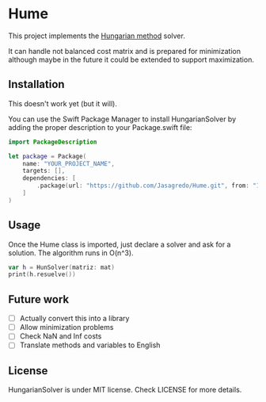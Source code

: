 # Hume

This project implements the [Hungarian method](https://en.wikipedia.org/wiki/Hungarian_algorithm) solver.

It can handle not balanced cost matrix and is prepared for minimization although maybe in the future it could be extended to support maximization.

## Installation

This doesn't work yet (but it will).

You can use the Swift Package Manager to install HungarianSolver by adding the proper description to your Package.swift file:

```swift
import PackageDescription

let package = Package(
    name: "YOUR_PROJECT_NAME",
    targets: [],
    dependencies: [
        .package(url: "https://github.com/Jasagredo/Hume.git", from: "1.0.2"),
    ]
)
```

## Usage

Once the Hume class is imported, just declare a solver and ask for a solution. The algorithm runs in O(n^3).

```swift
var h = HunSolver(matriz: mat)
print(h.resuelve())
```

## Future work

- [ ] Actually convert this into a library
- [ ] Allow minimization problems
- [ ] Check NaN and Inf costs
- [ ] Translate methods and variables to English

## License

HungarianSolver is under MIT license. Check LICENSE for more details.
